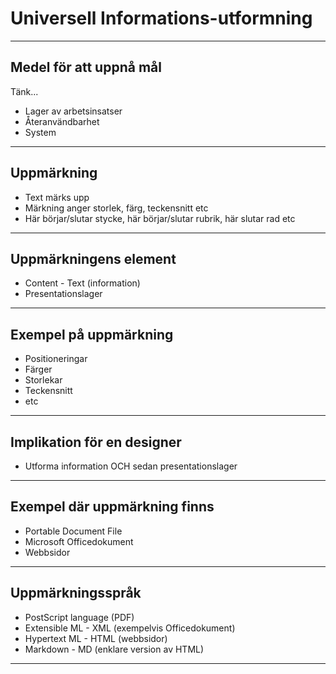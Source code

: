 # Universell Informations-utformning

---

## Medel för att uppnå mål

Tänk...

* Lager av arbetsinsatser
* Återanvändbarhet
* System

---

## Uppmärkning

* Text märks upp
* Märkning anger storlek, färg, teckensnitt etc
* Här börjar/slutar stycke, här börjar/slutar rubrik, här slutar rad etc

---

## Uppmärkningens element

* Content - Text (information)
* Presentationslager

---

## Exempel på uppmärkning

* Positioneringar
* Färger
* Storlekar
* Teckensnitt
* etc

---

## Implikation för en designer

* Utforma information OCH sedan presentationslager

---

## Exempel där uppmärkning finns

* Portable Document File
* Microsoft Officedokument
* Webbsidor

---

## Uppmärkningsspråk

* PostScript language (PDF)
* Extensible ML - XML (exempelvis Officedokument)
* Hypertext ML - HTML (webbsidor)
* Markdown - MD (enklare version av HTML)

---

## 

